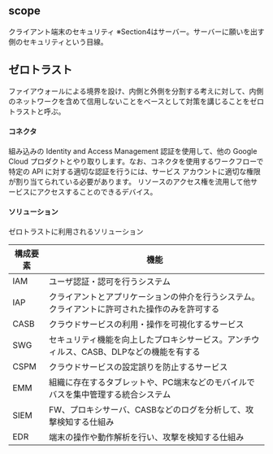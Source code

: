 ## scope
クライアント端末のセキュリティ
※Section4はサーバー。サーバーに願いを出す側のセキュリティという目線。

## ゼロトラスト
ファイアウォールによる境界を設け、内側と外側を分割する考えに対して、内側のネットワークを含めて信用しないことをベースとして対策を講じることをゼロトラストと呼ぶ。

#### コネクタ
組み込みの Identity and Access Management 認証を使用して、他の Google Cloud プロダクトとやり取りします。なお、コネクタを使用するワークフローで特定の API に対する適切な認証を行うには、サービス アカウントに適切な権限が割り当てられている必要があります。
リソースのアクセス権を流用して他サービスにアクセスすることのできるデバイス。

#### ソリューション
ゼロトラストに利用されるソリューション

| 構成要素 | 機能 |
| ------- | --------------------------------------- |
| IAM | ユーザ認証・認可を行うシステム |
| IAP | クライアントとアプリケーションの仲介を行うシステム。クライアントに許可された操作のみを許可する |
| CASB | クラウドサービスの利用・操作を可視化するサービス |
| SWG | セキュリティ機能を向上したプロキシサービス。アンチウィルス、CASB、DLPなどの機能を有する |
| CSPM | クラウドサービスの設定誤りを防止するサービス |
| EMM | 組織に存在するタブレットや、PC端末などのモバイルでバスを集中管理する統合システム |
| SIEM | FW、プロキシサーバ、CASBなどのログを分析して、攻撃検知する仕組み |
| EDR | 端末の操作や動作解析を行い、攻撃を検知する仕組み |
